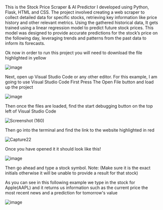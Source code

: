 This is the Stock Price Scraper & AI Predictor I developed using Python, Flask, HTML and CSS. 
The project involved creating a web scraper to collect detailed data for specific stocks, 
retrieving key information like price history and other relevant metrics. Using the gathered historical data, 
It gets trained using a linear regression model to predict future stock prices. 
This model was designed to provide accurate predictions for the stock’s price on the following day, 
leveraging trends and patterns from the past data to inform its forecasts.

Ok now in order to run this project you will need to download the file highlighted in yellow  

![image](https://github.com/user-attachments/assets/75189528-4b55-48f6-98fd-a3f4af5e23c8)

Next, open up Visual Studio Code or any other editor. For this example, I am going to use Visual Studio Code
First Press The Open File button and load up the project

![image](https://github.com/user-attachments/assets/d6d3bd21-e4dd-44a0-ab85-bf3f33f79763)

Then once the files are loaded, find the start debugging button on the top left of Visual Studio Code

![Screenshot (160)](https://github.com/user-attachments/assets/3a7ec76e-a295-4087-82a3-f98656777955)

Then go into the terminal and find the link to the website highlighted in red

![Capture22](https://github.com/user-attachments/assets/c36b6040-d78c-434c-a70e-404fdf577c88)





Once you have opened it it should look like this!

![image](https://github.com/user-attachments/assets/317135c2-2f85-4d0b-8be2-2a5c97425966)

Then go ahead and type a stock symbol. 
Note: (Make sure it is the exact initials otherwise it will be unable to provide a result for that stock)


As you can see in this following example we type in the stock for Apple(AAPL) and it returns us 
information such as the current price the most recent news and a prediction for tomorrow's value

![image](https://github.com/user-attachments/assets/21668207-6600-4358-8000-784a27995d5f)


